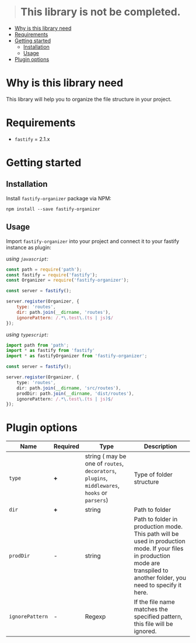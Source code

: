 > # This library is not be completed.

* [Why is this library need](#why-is-this-library-need)
* [Requirements](#requirements)
* [Getting started](#getting-started)
    * [Installation](#installation)
    * [Usage](#usage)
* [Plugin options](#plugin-options)

# Why is this library need

This library will help you to organize the file structure in your project.

# Requirements

* `fastify` = 2.1.x

# Getting started

## Installation

Install `fastify-organizer` package via NPM:

```
npm install --save fastify-organizer
```

## Usage

Import `fastify-organizer` into your project and connect it to your fastify instance as plugin:

*using `javascript`:*
```javascript
const path = require('path');
const fastify = require('fastify');
const Organizer = require('fastify-organizer');

const server = fastify();

server.register(Organizer, {
    type: 'routes',
    dir: path.join(__dirname, 'routes'),
    ignorePattern: /.*\.test\.(ts | js)$/
});
```

*using `typescript`:*
```typescript
import path from 'path';
import * as fastify from 'fastify'
import * as fastifyOrganizer from 'fastify-organizer';

const server = fastify();

server.register(Organizer, {
    type: 'routes',
    dir: path.join(__dirname, 'src/routes'),
    prodDir: path.join(__dirname, 'dist/routes'),
    ignorePattern: /.*\.test\.(ts | js)$/
});
```

# Plugin options

| Name | Required | Type | Description |
|------|----------|------|-------------|
| `type` | **+** | string ( may be one of `routes`, `decorators`, `plugins`, `middlewares`, `hooks` or `parsers`) | Type of folder structure |
| `dir` | **+** | string | Path to folder |
| `prodDir` | - | string | Path to folder in production mode. This path will be used in production mode. If your files in production mode are transpiled to another folder, you need to specify it here. |
| `ignorePattern` | - | Regexp | If the file name matches the specified pattern, this file will be ignored.

